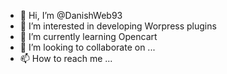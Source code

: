 - 👋 Hi, I’m @DanishWeb93
- 👀 I’m interested in developing Worpress plugins
- 🌱 I’m currently learning Opencart
- 💞️ I’m looking to collaborate on ...
- 📫 How to reach me ...

<!---
DanishWeb93/DanishWeb93 is a ✨ special ✨ repository because its `README.md` (this file) appears on your GitHub profile.
You can click the Preview link to take a look at your changes.
--->
